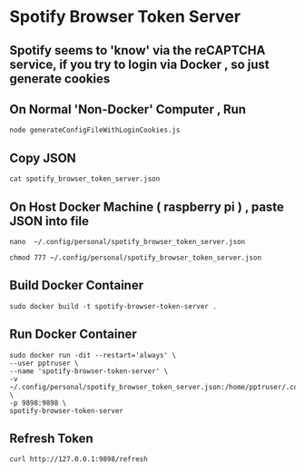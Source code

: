 # Spotify Browser Token Server

## Spotify seems to 'know' via the reCAPTCHA service, if you try to login via Docker , so just generate cookies

## On Normal 'Non-Docker' Computer , Run

```
node generateConfigFileWithLoginCookies.js
```

## Copy JSON
```
cat spotify_browser_token_server.json
```

## On Host Docker Machine ( raspberry pi ) , paste JSON into file
```
nano  ~/.config/personal/spotify_browser_token_server.json
```

```
chmod 777 ~/.config/personal/spotify_browser_token_server.json
```

## Build Docker Container

```
sudo docker build -t spotify-browser-token-server .
```

## Run Docker Container

```
sudo docker run -dit --restart='always' \
--user pptruser \
--name 'spotify-browser-token-server' \
-v ~/.config/personal/spotify_browser_token_server.json:/home/pptruser/.config/personal/spotify_browser_token_server.json:rw \
-p 9898:9898 \
spotify-browser-token-server
```

## Refresh Token

```
curl http://127.0.0.1:9898/refresh
```